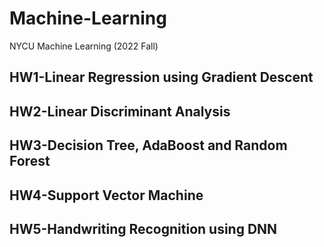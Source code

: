 # Machine-Learning
NYCU Machine Learning (2022 Fall)

## HW1-Linear Regression using Gradient Descent

## HW2-Linear Discriminant Analysis

## HW3-Decision Tree, AdaBoost and Random Forest

## HW4-Support Vector Machine

## HW5-Handwriting Recognition using DNN
